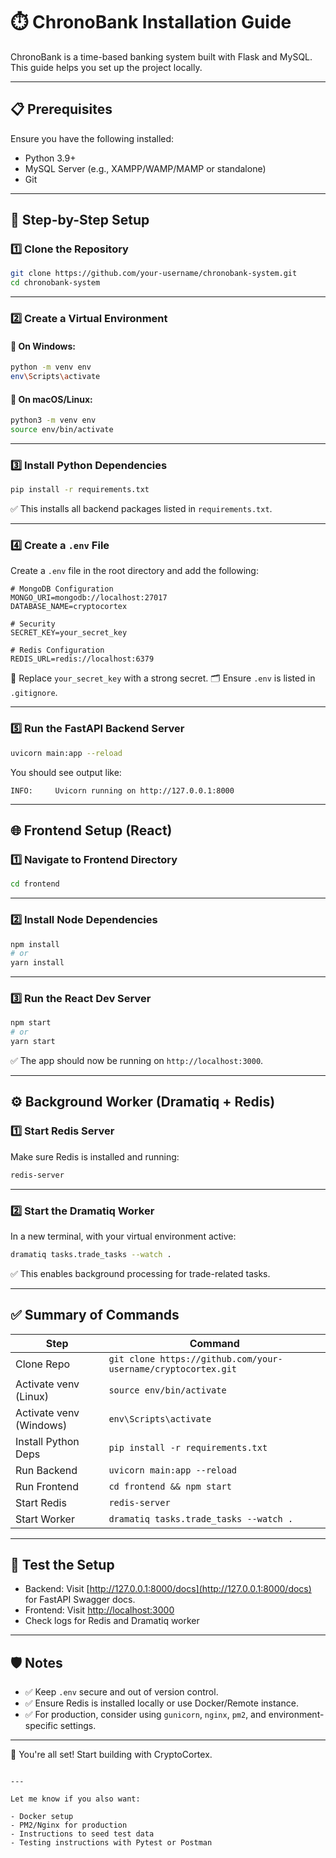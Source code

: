 # ⏱️ ChronoBank Installation Guide

ChronoBank is a time-based banking system built with Flask and MySQL. This guide helps you set up the project locally.

---

## 📋 Prerequisites

Ensure you have the following installed:

- Python 3.9+
- MySQL Server (e.g., XAMPP/WAMP/MAMP or standalone)
- Git

---

## 🧪 Step-by-Step Setup

### 1️⃣ Clone the Repository

```bash
git clone https://github.com/your-username/chronobank-system.git
cd chronobank-system
```

---

### 2️⃣ Create a Virtual Environment

#### 🔸 On Windows:

```bash
python -m venv env
env\Scripts\activate
```

#### 🔸 On macOS/Linux:

```bash
python3 -m venv env
source env/bin/activate
```

---

### 3️⃣ Install Python Dependencies

```bash
pip install -r requirements.txt
```

✅ This installs all backend packages listed in `requirements.txt`.

---

### 4️⃣ Create a `.env` File

Create a `.env` file in the root directory and add the following:

```env
# MongoDB Configuration
MONGO_URI=mongodb://localhost:27017
DATABASE_NAME=cryptocortex

# Security
SECRET_KEY=your_secret_key

# Redis Configuration
REDIS_URL=redis://localhost:6379
```

🔐 Replace `your_secret_key` with a strong secret.
🗂️ Ensure `.env` is listed in `.gitignore`.

---

### 5️⃣ Run the FastAPI Backend Server

```bash
uvicorn main:app --reload
```

You should see output like:

```text
INFO:     Uvicorn running on http://127.0.0.1:8000
```

---

## 🌐 Frontend Setup (React)

### 1️⃣ Navigate to Frontend Directory

```bash
cd frontend
```

---

### 2️⃣ Install Node Dependencies

```bash
npm install
# or
yarn install
```

---

### 3️⃣ Run the React Dev Server

```bash
npm start
# or
yarn start
```

✅ The app should now be running on `http://localhost:3000`.

---

## ⚙️ Background Worker (Dramatiq + Redis)

### 1️⃣ Start Redis Server

Make sure Redis is installed and running:

```bash
redis-server
```

---

### 2️⃣ Start the Dramatiq Worker

In a new terminal, with your virtual environment active:

```bash
dramatiq tasks.trade_tasks --watch .
```

✅ This enables background processing for trade-related tasks.

---

## ✅ Summary of Commands

| Step                    | Command                                                       |
| ----------------------- | ------------------------------------------------------------- |
| Clone Repo              | `git clone https://github.com/your-username/cryptocortex.git` |
| Activate venv (Linux)   | `source env/bin/activate`                                     |
| Activate venv (Windows) | `env\Scripts\activate`                                        |
| Install Python Deps     | `pip install -r requirements.txt`                             |
| Run Backend             | `uvicorn main:app --reload`                                   |
| Run Frontend            | `cd frontend && npm start`                                    |
| Start Redis             | `redis-server`                                                |
| Start Worker            | `dramatiq tasks.trade_tasks --watch .`                        |

---

## 🧪 Test the Setup

* Backend: Visit [http://127.0.0.1:8000/docs](http://127.0.0.1:8000/docs) for FastAPI Swagger docs.
* Frontend: Visit [http://localhost:3000](http://localhost:3000)
* Check logs for Redis and Dramatiq worker

---

## 🛡️ Notes

* ✅ Keep `.env` secure and out of version control.
* ✅ Ensure Redis is installed locally or use Docker/Remote instance.
* ✅ For production, consider using `gunicorn`, `nginx`, `pm2`, and environment-specific settings.

---

🎉 You're all set! Start building with CryptoCortex.

```

---

Let me know if you also want:

- Docker setup  
- PM2/Nginx for production  
- Instructions to seed test data  
- Testing instructions with Pytest or Postman
```
